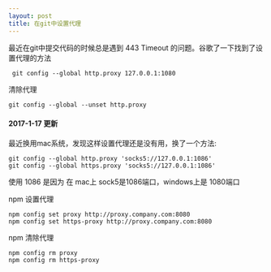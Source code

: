```yaml
---
layout: post
title: 在git中设置代理
---
```

最近在git中提交代码的时候总是遇到 443 Timeout 的问题。谷歌了一下找到了设置代理的方法

     git config --global http.proxy 127.0.0.1:1080
     
清除代理

    git config --global --unset http.proxy
    
#### 2017-1-17 更新
最近换用mac系统，发现这样设置代理还是没有用，换了一个方法:

    git config --global http.proxy 'socks5://127.0.0.1:1086'
    git config --global https.proxy 'socks5://127.0.0.1:1086'
    
使用 1086 是因为 在 mac上 sock5是1086端口，windows上是 1080端口
    
npm 设置代理

    npm config set proxy http://proxy.company.com:8080
    npm config set https-proxy http://proxy.company.com:8080
    
npm 清除代理

    npm config rm proxy
    npm config rm https-proxy
    
